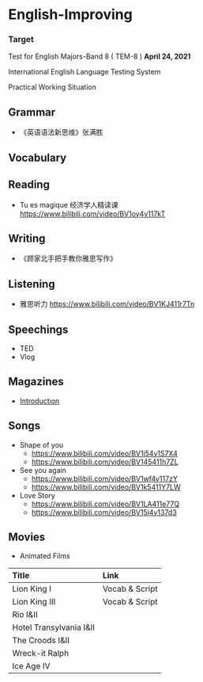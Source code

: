 # English-Improving

### Target
Test for English Majors-Band 8 ( TEM-8 ) **April 24, 2021**

International English Language Testing System

Practical Working Situation

## Grammar
- 《英语语法新思维》张满胜

## Vocabulary

## Reading
- Tu es magique 经济学人精读课 https://www.bilibili.com/video/BV1oy4y117kT

## Writing
- 《顾家北手把手教你雅思写作》

## Listening
- 雅思听力  https://www.bilibili.com/video/BV1KJ411r7Tn

## Speechings
- TED
- Vlog

## Magazines
- [Introduction](Magazine)

## Songs
- Shape of you
  - https://www.bilibili.com/video/BV1j54y1S7X4
  - https://www.bilibili.com/video/BV145411h7ZL
- See you again
  - https://www.bilibili.com/video/BV1wf4y117zY
  - https://www.bilibili.com/video/BV1k5411Y7LW
- Love Story
  - https://www.bilibili.com/video/BV1LA411e77Q
  - https://www.bilibili.com/video/BV15i4y137d3

## Movies
- Animated Films

| Title | Link |
| :---| :--- |
| Lion King Ⅰ | Vocab & Script |
|Lion King Ⅲ | Vocab & Script |
| Rio Ⅰ&Ⅱ|
| Hotel Transylvania Ⅰ&Ⅱ |
|The Croods Ⅰ&Ⅱ |
|Wreck-it Ralph |
|Ice Age Ⅳ |

